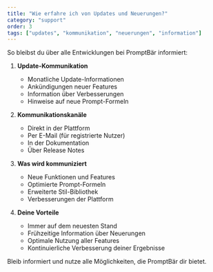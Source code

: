 ```yaml
---
title: "Wie erfahre ich von Updates und Neuerungen?"
category: "support"
order: 3
tags: ["updates", "kommunikation", "neuerungen", "information"]
---
```


So bleibst du über alle Entwicklungen bei PromptBär informiert:

1. **Update-Kommunikation**
   - Monatliche Update-Informationen
   - Ankündigungen neuer Features
   - Information über Verbesserungen
   - Hinweise auf neue Prompt-Formeln

2. **Kommunikationskanäle**
   - Direkt in der Plattform
   - Per E-Mail (für registrierte Nutzer)
   - In der Dokumentation
   - Über Release Notes

3. **Was wird kommuniziert**
   - Neue Funktionen und Features
   - Optimierte Prompt-Formeln
   - Erweiterte Stil-Bibliothek
   - Verbesserungen der Plattform

4. **Deine Vorteile**
   - Immer auf dem neuesten Stand
   - Frühzeitige Information über Neuerungen
   - Optimale Nutzung aller Features
   - Kontinuierliche Verbesserung deiner Ergebnisse

Bleib informiert und nutze alle Möglichkeiten, die PromptBär dir bietet.

